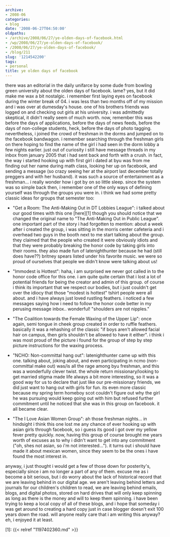 ```yaml
---
archive:
- 2008-06
categories:
- blog
date: '2008-06-27T04:50:00'
oldpaths:
- /archive/2008/06/27/ye-olden-days-of-facebook.html
- /wp/2008/06/27/ye-olden-days-of-facebook/
- /2008/06/27/ye-olden-days-of-facebook/
- /blog/211
slug: '1214542200'
tags:
- personal
title: ye olden days of facebook
---
```


there was an editorial in the daily unifarce by some dude from bowling
green university about the olden days of facebook. lame? yes, but it did
make me wax a bit nostalgic. i remember first laying eyes on facebook
during the winter break of 04. i was less than two months off of my
mission and i was over at dumesday's house. one of his brothers friends
was logged on and checking out girls at his university. i was admittedly
skeptical, it didn't really seem of much worth. now, remember this was
before the days of applications, before the days of news feeds, before the
days of non-college students, heck, before the days of photo tagging.
nevertheless, i joined the crowd of freshman in the dorms and jumped on to
the facebook bandwagon. i remember searching through the freshman girls on
there hoping to find the name of the girl i had seen in the dorm lobby
a few nights earlier. just out of curiosity i still have message threads
in my inbox from january 2005 that i had sent back and forth with a crush.
in fact, the way i started hooking up with first girl i dated at byu was
from me finding out her name during math class, looking her up on
facebook, and sending a message (so crazy seeing her at the airport last
december totally preggers and with her husband). it was such a source of
entertainment as a freshman... i really wonder how i got by on so little
sleep. since the system was so simple back then, i remember one of the
only ways of defining yourself was through the groups you were in. i think
we had some pretty classic ideas for groups that semester too:

- "Get a Room: The Anti-Making Out in DT Lobbies League": i talked about
  our good times with this one [here][1] though you should notice that we
  changed the original name to "The Anti-Making Out in Public League". one
  important part of the story i had forgotten to mention: about a week
  after i created the group, i was sitting in the morris center cafeteria
  and i overhead two guys in the booth next to me start talking about the
  group. they claimed that the people who created it were obviously idiots
  and that they were probably breaking the honor code by taking girls into
  their rooms. they also made fun of latenighthunter because he had (still
  does have??) britney spears listed under his favorite music. we were so
  proud of ourselves that people we didn't know were talking about us!

- "Immodest is Hottest": haha, i am surprised we never got called in to
  the honor code office for this one. i am quite quite certain that i lost
  a lot of potential friends for being the creator and admin of this
  group. of course i think its important that we respect our bodies, but
  i just couldn't get over the idiocy that those "modest is hottest"
  tshirt people were all about. and i have always just loved rustling
  feathers. i noticed a few messages saying how i need to follow the honor
  code better in my perusing message inbox.. wonderful! "shoulders are not
  nipples."

- "The Coalition towards the Female Waxing of the Upper Lip": once again,
  semi tongue in cheek group created in order to ruffle feathers.
  basically it was a rehashing of the classic "if boys aren't allowed
  facial hair on campus, then girls shouldn't be allowed to have it
  either". i think i was most proud of the picture i found for the group
  of step by step picture instructions for the waxing process.

- "NCHO: Non-committal hang out": latenighthunter came up with this one.
  talking about, joking about, and even participating in ncmo
  (non-committal make out) was/is all the rage among byu freshman, and
  this was a wonderfully clever twist. the whole return missionary/looking
  to get married stigma made life always a bit more interesting, so it was
  a good way for us to declare that just like our pre-missionary friends,
  we did just want to hang out with girls for fun. its even more classic
  because my spring term homeboy scot couldn't figure out why the girl he
  was pursuing would keep going out with him but refused further
  commitment until he noticed that she was in this group on facebook. it
  all became clear.

- "The I Love Asian Women Group": ah those freshman nights... in hindsight
  i think this one lost me any chance of ever hooking up with asian girls
  through facebook, so i guess its good i got over my yellow fever pretty
  quickly. now, having this group of course brought me years worth of
  excuses as to why i didn't want to get into any commitment ("oh, shes
  not asian, so i'm not interested..."). it turns out i should have made
  it about mexican women, since they seem to be the ones i have found the
  most interest in.

anyway, i just thought i would get a few of those down for posterity's,
especially since i am no longer a part of any of them. excuse me as
i become a bit serious, but i do worry about the lack of historical record
that we are leaving behind in our digital age. we aren't leaving behind
letters and journals for our children's children to read, we are leaving
behind emails, blogs, and digital photos, stored on hard drives that will
only keep spinning as long as there is the money and will to keep them
spinning. i have been trying to keep a local copy of all of these blogs,
and i hope that someday i was get around to creating a hard copy just in
case blogger doesn't exit 100 years down the road. will anyone really care
that i am writing this anyway? eh, i enjoyed it at least.

[1]: {{< relref "1197402360.md" >}}

